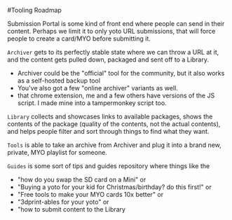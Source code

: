 #Tooling Roadmap

Submission Portal is some kind of front end where people can send in their content. Perhaps we limit it to only yoto URL submissions, that will force people to create a card/MYO before submitting it.

`Archiver` gets to its perfectly stable state where we can throw a URL at it, and the content gets pulled down, packaged and sent off to a Library.
- Archiver could be the "official" tool for the community, but it also works as a self-hosted backup tool
- You've also got a few "online archiver" variants as well.
- that chrome extension, me and a few others have versions of the JS script. I made mine into a tampermonkey script too.

`Library` collects and showcases links to available packages, shows the contents of the package (quality of the contents, not the actual contents), and helps people filter and sort through things to find what they want.

`Tools` is able to take an archive from Archiver and plug it into a brand new, private, MYO playlist for someone.

`Guides` is some sort of tips and guides repository where things like the
- "how do you swap the SD card on a Mini" or
- "Buying a yoto for your kid for Christmas/birthday? do this first!" or
- "Free tools to make your MYO cards 10x better" or
- "3dprint-ables for your yoto" or
- "how to submit content to the Library
